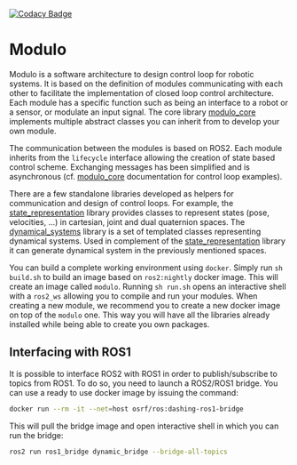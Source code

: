 [![Codacy Badge](https://api.codacy.com/project/badge/Grade/a89a7401d0aa479db3db959625cdfd65)](https://www.codacy.com/manual/buschbapti/modulo?utm_source=github.com&amp;utm_medium=referral&amp;utm_content=epfl-lasa/modulo&amp;utm_campaign=Badge_Grade)

# Modulo

Modulo is a software architecture to design control loop for robotic systems. It is based on the definition of modules communicating with each other to facilitate the implementation of closed loop control architecture. Each module has a specific function such as being an interface to a robot or a sensor, or modulate an input signal. The core library [modulo_core](./source/modulo_core) implements multiple abstract classes you can inherit from to develop your own module.

The communication between the modules is based on ROS2. Each module inherits from the `lifecycle` interface allowing the creation of state based control scheme. Exchanging messages has been simplified and is asynchronous (cf. [modulo_core](./source/modulo_core) documentation for control loop examples).

There are a few standalone libraries developed as helpers for communication and design of control loops. For example, the [state_representation](./source/lib/state_representation) library provides classes to represent states (pose, velocities, ...) in cartesian, joint and dual quaternion spaces. The [dynamical_systems](./source/lib/dynamical_systems) library is a set of templated classes representing dynamical systems. Used in complement of the [state_representation](./source/lib/state_representation) library it can generate dynamical system in the previously mentioned spaces.

You can build a complete working environment using `docker`. Simply run `sh build.sh` to build an image based on `ros2:nightly` docker image. This will create an image called `modulo`. Running `sh run.sh` opens an interactive shell with a `ros2_ws` allowing you to compile and run your modules. When creating a new module, we recommend you to create a new docker image on top of the `modulo` one. This way you will have all the libraries already installed while being able to create you own packages.

## Interfacing with ROS1

It is possible to interface ROS2 with ROS1 in order to publish/subscribe to topics from ROS1. To do so, you need to launch a ROS2/ROS1 bridge. You can use a ready to use docker image by issuing the command:

```bash
docker run --rm -it --net=host osrf/ros:dashing-ros1-bridge
```

This will pull the bridge image and open interactive shell in which you can run the bridge:

```bash
ros2 run ros1_bridge dynamic_bridge --bridge-all-topics
```
